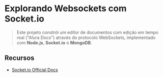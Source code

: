 # Explorando Websockets com Socket.io
> Este projeto constrói um editor de documentos com edição em tempo real ("Alura Docs") através do protocolo WebSockets, implementado com **Node.js**, **Socket.io** e **MongoDB**.

## Recursos
* [Socket.io Official Docs](https://socket.io/)
